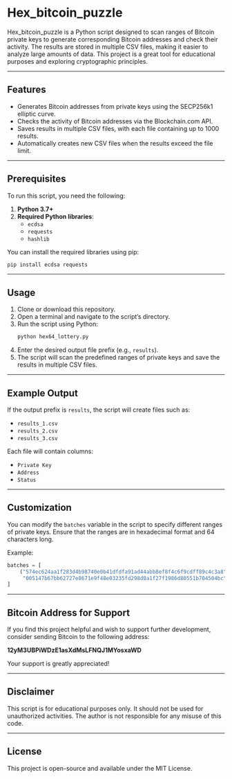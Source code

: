 # Hex_bitcoin_puzzle

Hex_bitcoin_puzzle is a Python script designed to scan ranges of Bitcoin private keys to generate corresponding Bitcoin addresses and check their activity. The results are stored in multiple CSV files, making it easier to analyze large amounts of data. This project is a great tool for educational purposes and exploring cryptographic principles.

---

## Features

- Generates Bitcoin addresses from private keys using the SECP256k1 elliptic curve.
- Checks the activity of Bitcoin addresses via the Blockchain.com API.
- Saves results in multiple CSV files, with each file containing up to 1000 results.
- Automatically creates new CSV files when the results exceed the file limit.

---

## Prerequisites

To run this script, you need the following:

1. **Python 3.7+**
2. **Required Python libraries**:
   - `ecdsa`
   - `requests`
   - `hashlib`

You can install the required libraries using pip:
```bash
pip install ecdsa requests
```

---

## Usage

1. Clone or download this repository.
2. Open a terminal and navigate to the script’s directory.
3. Run the script using Python:
   ```bash
   python hex64_lottery.py
   ```
4. Enter the desired output file prefix (e.g., `results`).
5. The script will scan the predefined ranges of private keys and save the results in multiple CSV files.

---

## Example Output

If the output prefix is `results`, the script will create files such as:

- `results_1.csv`
- `results_2.csv`
- `results_3.csv`

Each file will contain columns:
- `Private Key`
- `Address`
- `Status`

---

## Customization

You can modify the `batches` variable in the script to specify different ranges of private keys. Ensure that the ranges are in hexadecimal format and 64 characters long.

Example:
```python
batches = [
    ("574ec624aa1f283d4b98740e0b41dfdfa91ad44abb8ef8f4c6f9cdff89c4c3a8",
     "005147b67bb62727e8671e9f48e03235fd298d0a1f27f1986d80551b704504bc"),
]
```

---

## Bitcoin Address for Support

If you find this project helpful and wish to support further development, consider sending Bitcoin to the following address:

**12yM3UBPiWDzE1asXdMsLFNQJ1MYosxaWD**

Your support is greatly appreciated!

---

## Disclaimer

This script is for educational purposes only. It should not be used for unauthorized activities. The author is not responsible for any misuse of this code.

---

## License

This project is open-source and available under the MIT License.

